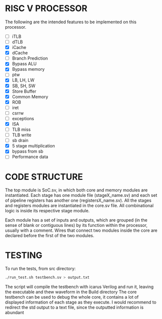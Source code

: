 # RISC V PROCESSOR
The following are the intended features to be implemented on this processor.


- [ ] iTLB
- [ ] dTLB
- [X] iCache         
- [X] dCache           
- [ ] Branch Prediction
- [X] Bypass ALU
- [X] Bypass memory
- [ ] ptw
- [X] LB, LH, LW
- [X] SB, SH, SW
- [X] Store Buffer
- [X] Common Memory
- [X] ROB
- [ ] iret
- [ ] csrrw
- [ ] exceptions
- [X] ISA
- [ ] TLB miss
- [ ] TLB write
- [ ] sb drain
- [X] 5 stage multiplication
- [X] bypass from sb
- [ ] Performance data

# CODE STRUCTURE
The top module is SoC.sv, in which both core and memory modules are instantiated. Each stage has one module file (stageX_name.sv) and each set of pipeline registers has another one (registersX_name.sv). All the stages and registers modules are instantiated in the core.sv file. All combinational logic is inside its respective stage module.

Each module has a set of inputs and outputs, which are grouped (in the sense of blank or contiguous lines) by its function within the processor, usually with a comment. 
Wires that connect two modules inside the core are declared before the first of the two modules.

# TESTING
To run the tests, from src directory:
```bash
./run_test.sh testbench.sv > output.txt
```
The script will compile the testbench with icarus Verilog and run it, leaving the executable and thew waveform in the Build directory
The core testbench can be used to debug the whole core, it contains a lot of displayed information of each stage as they execute. I would recommend to redirect the std output to a text file, since the outputted information is abundant
